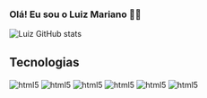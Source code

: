 ### Olá! Eu sou o Luiz Mariano 🤙🏼

![Luiz GitHub stats](https://github-readme-stats.vercel.app/api?username=luizmariano151&show_icons=true&theme=onedark)


## Tecnologias 
<div style="display: inline_block">
  <img align="center" alt="html5" src="https://img.shields.io/badge/Spring-6DB33F?style=for-the-badge&logo=spring&logoColor=white" />
  <img align="center" alt="html5" src="https://img.shields.io/badge/Java-ED8B00?style=for-the-badge&logo=java&logoColor=white" />
  <img align="center" alt="html5" src="https://img.shields.io/badge/React_Native-20232A?style=for-the-badge&logo=react&logoColor=61DAFB" />
  <img align="center" alt="html5" src="https://img.shields.io/badge/TypeScript-007ACC?style=for-the-badge&logo=typescript&logoColor=white" />
  <img align="center" alt="html5" src="https://img.shields.io/badge/PostgreSQL-316192?style=for-the-badge&logo=postgresql&logoColor=white" />
  <img align="center" alt="html5" src="https://img.shields.io/badge/Heroku-430098?style=for-the-badge&logo=heroku&logoColor=white" />
</div><br/>
